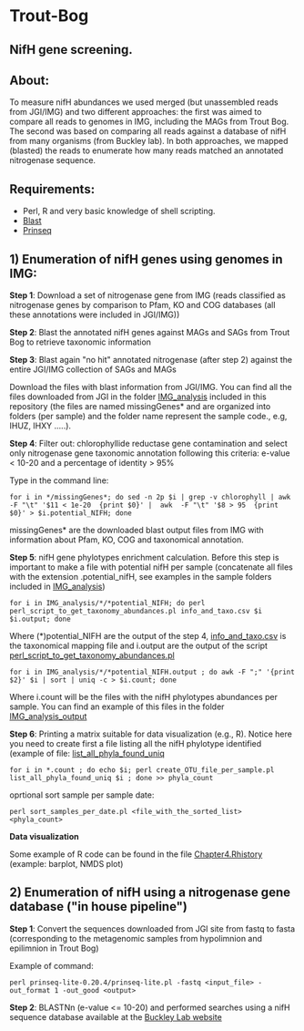 # Trout-Bog
## NifH gene screening.

## About:
To measure nifH abundances we used merged (but unassembled reads from JGI/IMG) and two different approaches:  the first was aimed to compare all reads to genomes in IMG, including the MAGs from Trout Bog. The second was based on comparing all reads against a database of nifH from many organisms (from Buckley lab). In both approaches, we mapped (blasted) the reads to enumerate how many reads matched an annotated nitrogenase sequence. 
 

## Requirements:
- Perl, R and very basic knowledge of shell scripting.
- [Blast](https://blast.ncbi.nlm.nih.gov/Blast.cgi)
- [Prinseq](https://sourceforge.net/projects/prinseq/files/)

## 1) Enumeration of nifH genes using genomes in IMG:

**Step 1**:  Download a set of nitrogenase gene from IMG (reads classified as nitrogenase genes by comparison to Pfam, KO and COG databases (all these annotations were included in JGI/IMG))

**Step 2**: Blast the annotated nifH genes against MAGs and SAGs from Trout Bog to retrieve taxonomic information

**Step 3**: Blast again "no hit" annotated nitrogenase (after step 2) against the entire JGI/IMG collection of SAGs and MAGs 

Download the files with blast information from JGI/IMG. You can find all the files downloaded from JGI in the folder [IMG_analysis](./IMG_analysis.tar.gz) included in this repository (the files are named missingGenes* and are organized into folders (per sample) and the folder name represent the sample code., e.g, IHUZ, IHXY .....).

**Step 4**: Filter out: chlorophyllide reductase gene contamination and select only nitrogenase gene taxonomic annotation following this criteria: e-value < 10-20 and a percentage of identity > 95%

Type in the command line:

```shell
for i in */missingGenes*; do sed -n 2p $i | grep -v chlorophyll | awk  -F "\t" '$11 < 1e-20  {print $0}' |  awk  -F "\t" '$8 > 95  {print $0}' > $i.potential_NIFH; done
```

missingGenes* are the downloaded blast output files from IMG with information about Pfam, KO, COG and taxonomical annotation.

**Step 5**: nifH gene phylotypes enrichment calculation. Before this step is important to make a file with potential nifH per sample (concatenate all files with the extension .potential_nifH, see examples in the sample folders included in [IMG_analysis](./IMG_analysis.tar.gz)) 

```shell
for i in IMG_analysis/*/*potential_NIFH; do perl perl_script_to_get_taxonomy_abundances.pl info_and_taxo.csv $i $i.output; done 
```
Where (*)potential_NIFH are the output of the step 4, [info_and_taxo.csv](./info_and_taxo.csv) is the taxonomical mapping file and i.output are the output of the script [perl_script_to_get_taxonomy_abundances.pl](./perl_script_to_get_taxonomy_abundances.pl)

```shell
for i in IMG_analysis/*/*potential_NIFH.output ; do awk -F ";" '{print $2}' $i | sort | uniq -c > $i.count; done 

```
Where i.count will be the files with the nifH phylotypes abundances per sample. You can find an example of this files in the folder [IMG_analysis_output](./IMG_analysis_output.tar.gz)

**Step 6**: Printing a matrix suitable for data visualization (e.g., R). Notice here you need to create first a file listing all the nifH phylotype identified (example of file: [list_all_phyla_found_uniq](./list_all_phyla_found_uniq)

```shell
for i in *.count ; do echo $i; perl create_OTU_file_per_sample.pl list_all_phyla_found_uniq $i ; done >> phyla_count

```
oprtional sort sample per sample date:
```shell
perl sort_samples_per_date.pl <file_with_the_sorted_list> <phyla_count>

```

**Data visualization**

Some example of R code can be found in the file [Chapter4.Rhistory](./Chapter4.Rhistory) (example: barplot, NMDS plot)


## 2) Enumeration of nifH using a nitrogenase gene database ("in house pipeline")

**Step 1**: Convert the sequences downloaded from JGI site from fastq to fasta (corresponding to the metagenomic samples from hypolimnion and epilimnion in Trout Bog)

Example of command:

```shell
perl prinseq-lite-0.20.4/prinseq-lite.pl -fastq <input_file> -out_format 1 -out_good <output> 

```

**Step 2**:  BLASTNn (e-value <= 10-20) and performed searches using a nifH sequence database available at the [Buckley Lab website](https://blogs.cornell.edu/buckley/nifh-sequence-database/)

